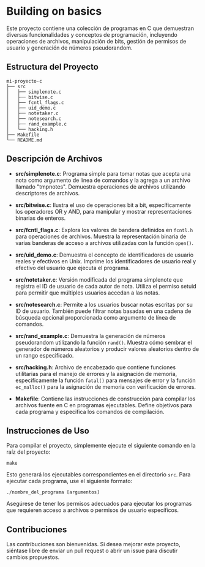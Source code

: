 # Building on basics

Este proyecto contiene una colección de programas en C que demuestran diversas funcionalidades y conceptos de programación, incluyendo operaciones de archivos, manipulación de bits, gestión de permisos de usuario y generación de números pseudorandom.

## Estructura del Proyecto

```
mi-proyecto-c
├── src
│   ├── simplenote.c
│   ├── bitwise.c
│   ├── fcntl_flags.c
│   ├── uid_demo.c
│   ├── notetaker.c
│   ├── notesearch.c
│   ├── rand_example.c
│   └── hacking.h
├── Makefile
└── README.md
```

## Descripción de Archivos

- **src/simplenote.c**: Programa simple para tomar notas que acepta una nota como argumento de línea de comandos y la agrega a un archivo llamado "tmpnotes". Demuestra operaciones de archivos utilizando descriptores de archivos.

- **src/bitwise.c**: Ilustra el uso de operaciones bit a bit, específicamente los operadores OR y AND, para manipular y mostrar representaciones binarias de enteros.

- **src/fcntl_flags.c**: Explora los valores de bandera definidos en `fcntl.h` para operaciones de archivos. Muestra la representación binaria de varias banderas de acceso a archivos utilizadas con la función `open()`.

- **src/uid_demo.c**: Demuestra el concepto de identificadores de usuario reales y efectivos en Unix. Imprime los identificadores de usuario real y efectivo del usuario que ejecuta el programa.

- **src/notetaker.c**: Versión modificada del programa simplenote que registra el ID de usuario de cada autor de nota. Utiliza el permiso setuid para permitir que múltiples usuarios accedan a las notas.

- **src/notesearch.c**: Permite a los usuarios buscar notas escritas por su ID de usuario. También puede filtrar notas basadas en una cadena de búsqueda opcional proporcionada como argumento de línea de comandos.

- **src/rand_example.c**: Demuestra la generación de números pseudorandom utilizando la función `rand()`. Muestra cómo sembrar el generador de números aleatorios y producir valores aleatorios dentro de un rango especificado.

- **src/hacking.h**: Archivo de encabezado que contiene funciones utilitarias para el manejo de errores y la asignación de memoria, específicamente la función `fatal()` para mensajes de error y la función `ec_malloc()` para la asignación de memoria con verificación de errores.

- **Makefile**: Contiene las instrucciones de construcción para compilar los archivos fuente en C en programas ejecutables. Define objetivos para cada programa y especifica los comandos de compilación.

## Instrucciones de Uso

Para compilar el proyecto, simplemente ejecute el siguiente comando en la raíz del proyecto:

```
make
```

Esto generará los ejecutables correspondientes en el directorio `src`. Para ejecutar cada programa, use el siguiente formato:

```
./nombre_del_programa [argumentos]
```

Asegúrese de tener los permisos adecuados para ejecutar los programas que requieren acceso a archivos o permisos de usuario específicos.

## Contribuciones

Las contribuciones son bienvenidas. Si desea mejorar este proyecto, siéntase libre de enviar un pull request o abrir un issue para discutir cambios propuestos.